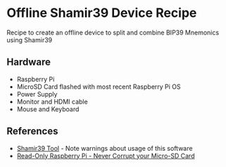 # Offline Shamir39 Device Recipe
Recipe to create an offline device to split and combine BIP39 Mnemonics using Shamir39

## Hardware

* Raspberry Pi
* MicroSD Card flashed with most recent Raspberry Pi OS
* Power Supply 
* Monitor and HDMI cable
* Mouse and Keyboard

## References 

* [Shamir39 Tool](https://iancoleman.io/shamir39/) - Note warnings about usage of this software
* [Read-Only Raspberry Pi - Never Corrupt your Micro-SD Card](https://core-electronics.com.au/guides/read-only-raspberry-pi/)
